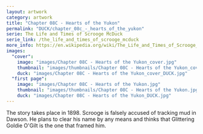 ```yaml
---
layout: artwork
category: artwork
title: "Chapter 08C - Hearts of the Yukon"
permalink: "DUCK/chapter_08c_-_hearts_of_the_yukon"
serie: The Life and Times of Scrooge McDuck
serie_link: /the_life_and_times_of_scrooge_mcduck
more_info: https://en.wikipedia.org/wiki/The_Life_and_Times_of_Scrooge_McDuck
images:
  "cover":
    image: "images/Chapter 08C - Hearts of the Yukon_cover.jpg"
    thumbnail: "images/thumbnails/Chapter 08C - Hearts of the Yukon_cover.jpg"
    duck: "images/Chapter 08C - Hearts of the Yukon_cover_DUCK.jpg"
  "first page":
    image: "images/Chapter 08C - Hearts of the Yukon.jpg"
    thumbnail: "images/thumbnails/Chapter 08C - Hearts of the Yukon.jpg"
    duck: "images/Chapter 08C - Hearts of the Yukon_DUCK.jpg"
---
```


The story takes place in 1898. Scrooge is falsely accused of tracking mud in Dawson. He plans to clear his name by any means and thinks that Glittering Goldie O'Gilt is the one that framed him.
